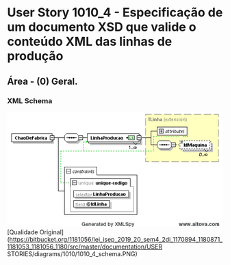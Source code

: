 # User Story 1010_4 - Especificação de um documento XSD que valide o conteúdo XML das linhas de produção

## Área - (0) Geral.

### XML Schema

![](../../../diagrams/1010/1010_4_schema.PNG)
[Qualidade Original](https://bitbucket.org/1181056/lei_isep_2019_20_sem4_2di_1170894_1180871_1181053_1181056_1180/src/master/documentation/USER STORIES/diagrams/1010/1010_4_schema.PNG)

